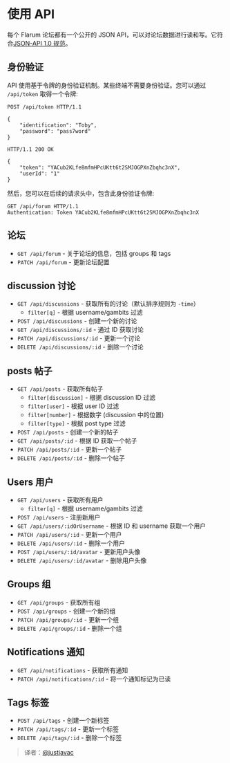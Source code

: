 # 使用 API

每个 Flarum 论坛都有一个公开的 JSON API，可以对论坛数据进行读和写。它符合[JSON-API 1.0 规范](http://jsonapi.org.cn/)。

## 身份验证

API 使用基于令牌的身份验证机制。某些终端不需要身份验证。您可以通过 `/api/token` 取得一个令牌:

    POST /api/token HTTP/1.1

    {
        "identification": "Toby",
        "password": "pass7word"
    }
    
    HTTP/1.1 200 OK
    
    {
        "token": "YACub2KLfe8mfmHPcUKtt6t2SMJOGPXnZbqhc3nX",
        "userId": "1"
    }

然后，您可以在后续的请求头中，包含此身份验证令牌:

    GET /api/forum HTTP/1.1
    Authentication: Token YACub2KLfe8mfmHPcUKtt6t2SMJOGPXnZbqhc3nX

## 论坛

* `GET /api/forum` - 关于论坛的信息，包括 groups 和 tags
* `PATCH /api/forum` - 更新论坛配置

## discussion 讨论

* `GET /api/discussions` - 获取所有的讨论（默认排序规则为 `-time`）
    * `filter[q]` - 根据 username/gambits 过滤
* `POST /api/discussions` - 创建一个新的讨论
* `GET /api/discussions/:id` - 通过 ID 获取讨论
* `PATCH /api/discussions/:id` - 更新一个讨论
* `DELETE /api/discussions/:id` - 删除一个讨论

## posts 帖子

* `GET /api/posts` - 获取所有帖子
    * `filter[discussion]` - 根据 discussion ID 过滤
    * `filter[user]` - 根据 user ID 过滤
    * `filter[number]` - 根据数字 (discussion 中的位置)
    * `filter[type]` - 根据 post type 过滤
* `POST /api/posts` - 创建一个新的帖子
* `GET /api/posts/:id` - 根据 ID 获取一个帖子
* `PATCH /api/posts/:id` - 更新一个帖子
* `DELETE /api/posts/:id` - 删除一个帖子

## Users 用户

* `GET /api/users` - 获取所有用户
    * `filter[q]` - 根据 username/gambits 过滤
* `POST /api/users` - 注册新用户
* `GET /api/users/:idOrUsername` - 根据 ID 和 username 获取一个用户
* `PATCH /api/users/:id` - 更新一个用户
* `DELETE /api/users/:id` - 删除一个用户
* `POST /api/users/:id/avatar` - 更新用户头像
* `DELETE /api/users/:id/avatar` - 删除用户头像

## Groups 组

* `GET /api/groups` - 获取所有组
* `POST /api/groups` - 创建一个新的组
* `PATCH /api/groups/:id` - 更新一个组
* `DELETE /api/groups/:id` - 删除一个组

## Notifications 通知

* `GET /api/notifications` - 获取所有通知
* `PATCH /api/notifications/:id` - 将一个通知标记为已读

## Tags 标签

* `POST /api/tags` - 创建一个新标签
* `PATCH /api/tags/:id` - 更新一个标签
* `DELETE /api/tags/:id` - 删除一个标签

> 译者：[@justjavac](https://github.com/justjavac)